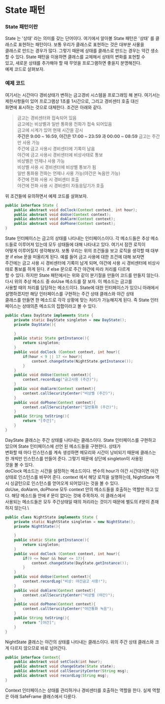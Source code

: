 # State 패턴

### State 패턴이란
State 는 '상태' 라는 의미를 갖는 단어이다. 여기에서 알아볼 State 패턴은 '상태' 를 클래스로 표현하는 패턴이다. 보통 우리가 클래스로 표현하는 것은 대부분 사물을\
클래스로 만드는 경우가 많다. 그렇기 때문에 상태를 클래스로 만드는 경우는 약간 생소할 수 있다. State 패턴을 이용하면 클래스를 교체해서 상태의 변화를 표현할 수 \
있고, 새로운 상태를 추가해야 할 때 무엇을 프로그램하면 좋을지 분명해진다.\
예제 코드로 살펴보자.

### 예제 코드
여기서는 시간마다 경비상태가 변하는 금고경비 시스템을 프로그래밍 해 본다. 여기서는 제한사항들이 있어 프로그램상 1초를 1시간으로, 그리고 경비센터 호출 대신\
화면에 표시하는 것으로 대체한다. 조건은 아래와 같다.

> 금고는 경비센터와 접속되어 있음\
> 금고에는 비상벨과 일반 통화용 전화가 접속 되어있음\
> 금고에 시계가 있어 현재 시간을 감시\
> **주간은 9:00 ~ 16:59, 야간은 17:00 ~ 23:59 과 00:00 ~ 08:59**
> 금고는 주간만 사용 가능\
> 주간에 금고 사용시 경비센터에 기록이 남음\
> 야간에 금고 사용시 경비센터에 비상사태로 통보\
> 비상벨은 언제나 사용 가능\
> 비상벨 사용 시 경비센터에 비상벨 통보가 됨\
> 일반 통화용 전화는 언제나 사용 가능(야간은 녹음만 가능)\
> 주간에 전화 사용 시 경비센터 호출\
> 야간에 전화 사용 시 경비센터 자동응답기가 호출

위 조건들에 유의하면서 예제 코드를 살펴보자.

```java
public interface State {
    public abstract void doClock(Context context, int hour);
    public abstract void doUse(Context context);
    public abstract void doAlarm(Context context);
    public abstract void doPhone(Context context);
}
```
State 인터페이스는 금고의 상태를 나타내는 인터페이스이다. 각 메소드들은 추상 메소드들로 이루어져 있는데 모두 상태들에 대해 나타내고 있다. 여기서 잠깐 로직이\
어떻게 이루어질지 생각해보자. 보통 우리는 위의 조건들을 보고 로직을 생각할 때 대부분 if else 문을 떠올리게 된다. 예를 들어 금고 사용에 대한 조건에 대해 보자면\
주간에는 금고 사용 시 경비센터에 기록이 남게 되며, 야간에 사용 시 경비센터에 비상사태로 통보를 하게 된다. if else 문으로 주간 야간에 따라 처리를 다르게\
할 수 있다. 하지만 State 패턴에서는 위와 같이 분기절을 만들어 코드를 만들지 않는다. 다시 위의 추상 메소드 중 doUse 메소드를 잘 보자. 이 메소드는 금고를 \
사용할 때의 처리를 담당하는 메소드이다. State에 대한 인터페이스가 있으니 아래에서 설명하겠지만 해당 인터페이스를 구현하는 주간 상태 클래스와 야간 상태 \
클래스를 만들면 한 메소드로 각각 상황에 맞는 처리가 가능해지게 된다. 즉 State 인터페이스는 상태의존 메소드의 집합이라고 볼 수 있다.

```java
public class DayState implements State {
    private static DayState singleton = new DayState();
    private DayState(){
        
    }
    public static State getInstance(){
        return singleton;
    }
    public void doClock (Context context, int hour){
        if(hour < 9 || 17 <= hour){
            context.changeState(NightState.getInstance());
        }
    }
    public void doUse(Context context){
        context.recordLog("금고사용 (주간)");
    }
    public void doAlarm(Context context){
        context.callSecurityCenter("비상벨 (주간)");
    }
    public void doPhone(Context context){
        context.callSerucityCenter("일반통화 (주간)");
    }
    public String toString(){
        return "[주간]";
    }
}
```
DayState 클래스는 주간 상태를 나타내는 클래스이다. State 인터페이스를 구현하고 있으며 State 인터페이스에 선언 된 메소드들을 구현한다. 상태가\
변화할 때 마다 인스턴스를 계속 생성하면 메모리와 시간이 낭비되기 때문에 클래스는 한 개씩만 인스턴스를 만들어 준다. 그렇기 때문에 상단에 singleton이 사용된\
것을 볼 수 있다.\
doClock 메소드는 시간을 설정하는 메소드이다. 변수의 hour가 야간 시간대이면 야간 상태로 인스턴스를 바꾸어 준다. context 에서 해당 로직을 실행하는데, 
NightState 역시 싱글턴으로 인스턴스를 얻어오게 되어있다는 것을 볼 수 있다.\
doUse, doAlarm, doPhone 모두 context 안의 메소드들을 호출하는 역할만 하고 있다. 해당 메소드들 안에 if 문이 없다는 것에 주목하자. 이 클래스에서 \
사용되는 메소드들은 모두 주간상태일 때의 처리라는 것이기 때문에 별도의 if문이 존재하지 않는다.\

```java
public class NightState implements State {
    private static NightState singleton = new NightState();
    private NightState(){
        
    }
    public static State getInstance(){
        return singleton;
    }
    public void doClock (Context context, int hour){
        if(9 <= hour && hour <= 17){
            context.changeState(DayState.getInstance());
        }
    }
    public void doUse(Context context){
        context.recordLog("비상: 야간금고 사용!");
    }
    public void doAlarm(Context context){
        context.callSecurityCenter("비상벨 (야간)");
    }
    public void doPhone(Context context){
        context.callSerucityCenter("야간통화 녹음");
    }
    public String toString(){
        return "[야간]";
    }
}
```
NightState 클래스는 야간의 상태를 나타내는 클래스이다. 위의 주간 상태 클래스와 크게 다르지 않으므로 바로 넘어간다.

```java
public interface Context{
    public abstract void setClock(int hour);
    public abstract void changeState(State state);
    public abstract void callSecurityCenter(String msg);
    public abstract void recordLog(String msg);
}
```
Context 인터페이스는 상태를 관리하거나 경비센터를 호출하는 역할을 한다. 실제 역할은 아래 SafeFrame 클래스에서 다룬다.
